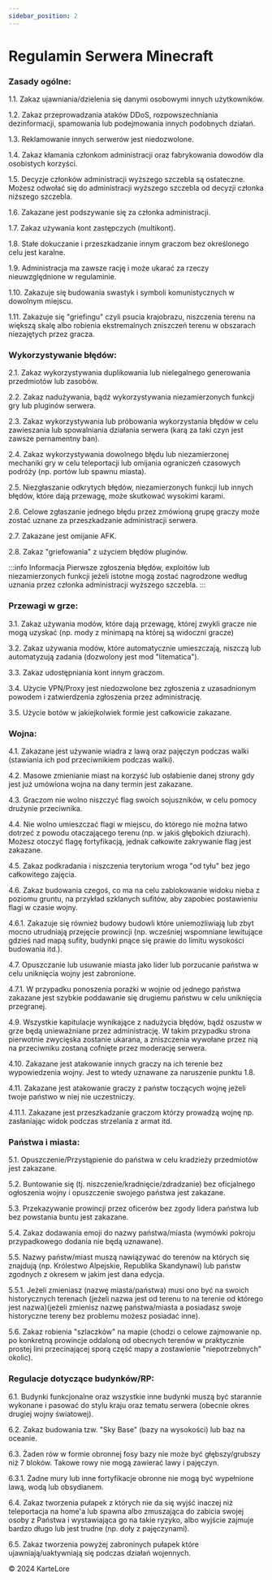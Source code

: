 ```yaml
---
sidebar_position: 2
---
```


# Regulamin Serwera Minecraft

### Zasady ogólne:
1.1. Zakaz ujawniania/dzielenia się danymi osobowymi innych użytkowników.

1.2. Zakaz przeprowadzania ataków DDoS, rozpowszechniania dezinformacji, spamowania lub podejmowania innych podobnych działań.

1.3. Reklamowanie innych serwerów jest niedozwolone.

1.4. Zakaz kłamania członkom administracji oraz fabrykowania dowodów dla osobistych korzyści.

1.5. Decyzje członków administracji wyższego szczebla są ostateczne. Możesz odwołać się do administracji wyższego szczebla od decyzji członka niższego szczebla.

1.6. Zakazane jest podszywanie się za członka administracji.

1.7. Zakaz używania kont zastępczych (multikont).

1.8. Stałe dokuczanie i przeszkadzanie innym graczom bez określonego celu jest karalne.

1.9. Administracja ma zawsze rację i może ukarać za rzeczy nieuwzględnione w regulaminie.

1.10. Zakazuje się budowania swastyk i symboli komunistycznych w dowolnym miejscu.

1.11. Zakazuje się "griefingu" czyli psucia krajobrazu, niszczenia terenu na większą skalę albo robienia ekstremalnych zniszczeń terenu w obszarach niezajętych przez gracza.

### Wykorzystywanie błędów:
2.1. Zakaz wykorzystywania duplikowania lub nielegalnego generowania przedmiotów lub zasobów.

2.2. Zakaz nadużywania, bądź wykorzystywania niezamierzonych funkcji gry lub pluginów serwera.

2.3. Zakaz wykorzystywania lub próbowania wykorzystania błędów w celu zawieszania lub spowalniania działania serwera (karą za taki czyn jest zawsze pernamentny ban).

2.4. Zakaz wykorzystywania dowolnego błędu lub niezamierzonej mechaniki gry w celu teleportacji lub omijania ograniczeń czasowych podróży (np. portów lub spawnu miasta).

2.5. Niezgłaszanie odkrytych błędów, niezamierzonych funkcji lub innych błędów, które dają przewagę, może skutkować wysokimi karami.

2.6. Celowe zgłaszanie jednego błędu przez zmówioną grupę graczy może zostać uznane za przeszkadzanie administracji serwera.

2.7. Zakazane jest omijanie AFK.

2.8. Zakaz "griefowania" z użyciem błędów pluginów.

:::info Informacja
Pierwsze zgłoszenia błędów, exploitów lub niezamierzonych funkcji jeżeli istotne mogą zostać nagrodzone według uznania przez członka administracji wyższego szczebla.
:::

### Przewagi w grze:
3.1. Zakaz używania modów, które dają przewagę, której zwykli gracze nie mogą uzyskać (np. mody z minimapą na której są widoczni gracze)

3.2. Zakaz używania modów, które automatycznie umieszczają, niszczą lub automatyzują zadania (dozwolony jest mod "litematica").

3.3. Zakaz udostępniania kont innym graczom.

3.4. Użycie VPN/Proxy jest niedozwolone bez zgłoszenia z uzasadnionym powodem i zatwierdzenia zgłoszenia przez administrację.

3.5. Użycie botów w jakiejkolwiek formie jest całkowicie zakazane.

### Wojna:
4.1. Zakazane jest używanie wiadra z lawą oraz pajęczyn podczas walki (stawiania ich pod przeciwnikiem podczas walki).

4.2. Masowe zmienianie miast na korzyść lub osłabienie danej strony gdy jest już umówiona wojna na dany termin jest zakazane.

4.3. Graczom nie wolno niszczyć flag swoich sojuszników, w celu pomocy drużynie przeciwnika.

4.4. Nie wolno umieszczać flagi w miejscu, do którego nie można łatwo dotrzeć z powodu otaczającego terenu (np. w jakiś głębokich dziurach). Możesz otoczyć flagę fortyfikacją, jednak całkowite zakrywanie flag jest zakazane.

4.5. Zakaz podkradania i niszczenia terytorium wroga "od tyłu" bez jego całkowitego zajęcia.

4.6. Zakaz budowania czegoś, co ma na celu zablokowanie widoku nieba z poziomu gruntu, na przykład szklanych sufitów, aby zapobiec postawieniu flagi w czasie wojny.

4.6.1. Zakazuje się również budowy budowli które uniemożliwiają lub zbyt mocno utrudniają przejęcie prowincji (np. wcześniej wspomniane lewitujące gdzieś nad mapą sufity, budynki pnące się prawie do limitu wysokości budowania itd.).

4.7. Opuszczanie lub usuwanie miasta jako lider lub porzucanie państwa w celu uniknięcia wojny jest zabronione.

4.7.1. W przypadku ponoszenia porażki w wojnie od jednego państwa zakazane jest szybkie poddawanie się drugiemu państwu w celu uniknięcia przegranej.

4.9. Wszystkie kapitulacje wynikające z nadużycia błędów, bądź oszustw w grze będą unieważniane przez administrację. W takim przypadku strona pierwotnie zwycięska zostanie ukarana, a zniszczenia wywołane przez nią na przeciwniku zostaną cofnięte przez moderację serwera.

4.10. Zakazane jest atakowanie innych graczy na ich terenie bez wypowiedzenia wojny. Jest to wtedy uznawane za naruszenie punktu 1.8.

4.11. Zakazane jest atakowanie graczy z państw toczących wojnę jeżeli twoje państwo w niej nie uczestniczy.

4.11.1. Zakazane jest przeszkadzanie graczom którzy prowadzą wojnę np. zasłaniając widok podczas strzelania z armat itd.

### Państwa i miasta:

5.1. Opuszczenie/Przystąpienie do państwa w celu kradzieży przedmiotów jest zakazane.

5.2. Buntowanie się (tj. niszczenie/kradnięcie/zdradzanie) bez oficjalnego ogłoszenia wojny i opuszczenie swojego państwa jest zakazane.

5.3. Przekazywanie prowincji przez oficerów bez zgody lidera państwa lub bez powstania buntu jest zakazane.

5.4. Zakaz dodawania emoji do nazwy państwa/miasta (wymówki pokroju przypadkowego dodania nie będą uznawane).

5.5. Nazwy państw/miast muszą nawiązywać do terenów na których się znajdują (np. Królestwo Alpejskie, Republika Skandynawi) lub państw zgodnych z okresem w jakim jest dana edycja.

5.5.1. Jeżeli zmieniasz (nazwę miasta/państwa) musi ono być na swoich historycznych terenach (jeżeli nazwa jest od terenu to na terenie od którego jest nazwa)(jeżeli zmienisz nazwę państwa/miasta a posiadasz swoje historyczne tereny bez problemu możesz posiadać inne).

5.6. Zakaz robienia "szlaczków" na mapie (chodzi o celowe zajmowanie np. po konkretną prowincje oddaloną od obecnych terenów w praktycznie prostej lini przecinającej sporą część mapy a zostawienie "niepotrzebnych" okolic).


### Regulacje dotyczące budynków/RP:

6.1. Budynki funkcjonalne oraz wszystkie inne budynki muszą być starannie wykonane i pasować do stylu kraju oraz tematu serwera (obecnie okres drugiej wojny światowej).

6.2. Zakaz budowania tzw. "Sky Base" (bazy na wysokości) lub baz na oceanie.

6.3. Żaden rów w formie obronnej fosy bazy nie może być głębszy/grubszy niż 7 bloków. Takowe rowy nie mogą zawierać lawy i pajęczyn.

6.3.1. Żadne mury lub inne fortyfikacje obronne nie mogą być wypełnione lawą, wodą lub obsydianem.

6.4. Zakaz tworzenia pułapek z których nie da się wyjść inaczej niż teleportacja na home'a lub spawna albo zmuszająca do zabicia swojej osoby z Państwa i wystawiająca go na takie ryzyko, albo wyjście zajmuje bardzo długo lub jest trudne (np. doły z pajęczynami).

6.5. Zakaz tworzenia powyżej zabroninych pułapek które ujawniają/uaktywniają się podczas działań wojennych.

©️ 2024 KarteLore

